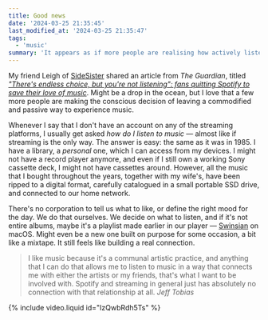 ```yaml
---
title: Good news
date: '2024-03-25 21:35:45'
last_modified_at: '2024-03-25 21:35:47'
tags:
  - 'music'
summary: 'It appears as if more people are realising how actively listening to music is something we should have never stopped doing.'
---
```

My friend Leigh of [SideSister](https://sidesister.bandcamp.com/) shared an article from _The Guardian_, titled [*"There's endless choice, but you're not listening": fans quitting Spotify to save their love of music*](https://www.theguardian.com/music/2022/sep/27/theres-endless-choice-but-youre-not-listening-fans-quitting-spotify-to-save-their-love-of-music). Might be a drop in the ocean, but I love that a few more people are making the conscious decision of leaving a commodified and passive way to experience music.

Whenever I say that I don't have an account on any of the streaming platforms, I usually get asked _how do I listen to music_ — almost like if streaming is the only way. The answer is easy: the same as it was in 1985. I have a library, a _personal_ one, which I can access from my devices. I might not have a record player anymore, and even if I still own a working Sony cassette deck, I might not have cassettes around. However, all the music that I bought throughout the years, together with my wife's, have been ripped to a digital format, carefully catalogued in a small portable SSD drive, and connected to our home network.

There's no corporation to tell us what to like, or define the right mood for the day. We do that ourselves. We decide on what to listen, and if it's not entire albums, maybe it's a playlist made earlier in our player — [Swinsian](http://swinsian.com) on macOS. Might even be a new one built on purpose for some occasion, a bit like a mixtape. It still feels like building a real connection.

> I like music because it's a communal artistic practice, and anything that I can do that allows me to listen to music in a way that connects me with either the artists or my friends, that's what I want to be involved with. Spotify and streaming in general just has absolutely no connection with that relationship at all.
> <cite>Jeff Tobias</cite>

{% include video.liquid id="IzQwbRdh5Ts" %}